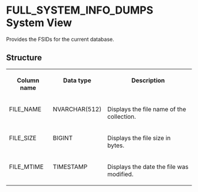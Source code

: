 <!-- loio77468df5d7cb4ba1aea71f0cfa10ed59 -->

# FULL\_SYSTEM\_INFO\_DUMPS System View

Provides the FSIDs for the current database.



## Structure


<table>
<tr>
<th valign="top">

Column name



</th>
<th valign="top">

Data type



</th>
<th valign="top">

Description



</th>
</tr>
<tr>
<td valign="top">

FILE\_NAME



</td>
<td valign="top">

NVARCHAR\(512\)



</td>
<td valign="top">

Displays the file name of the collection.



</td>
</tr>
<tr>
<td valign="top">

FILE\_SIZE



</td>
<td valign="top">

BIGINT



</td>
<td valign="top">

Displays the file size in bytes.



</td>
</tr>
<tr>
<td valign="top">

FILE\_MTIME



</td>
<td valign="top">

TIMESTAMP



</td>
<td valign="top">

Displays the date the file was modified.



</td>
</tr>
</table>

